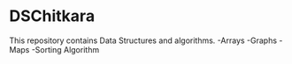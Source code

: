 # DSChitkara
This repository contains Data Structures and algorithms. 
-Arrays
-Graphs
-Maps
-Sorting Algorithm
